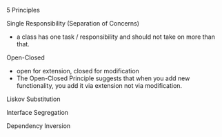 5 Principles

Single Responsibility (Separation of Concerns)
- a class has one task / responsibility and should not take on more than that.

Open-Closed
- open for extension, closed for modification
- The Open-Closed Principle suggests that when you add new functionality, you add it via extension not via modification.

Liskov Substitution

Interface Segregation

Dependency Inversion